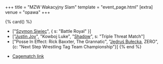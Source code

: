 +++
title = "MZW Wakacyjny Slam"
template = "event_page.html"
[extra]
venue = "opawa"
+++

{% card() %}
- ["[Szymon Siwiec](@/w/szymon-siwiec.md)", { s: "Battle Royal" }]
- ["[Justin Joy](@/w/justin-joy.md)", "Kowboj Luke", "[Shadow](@/w/shadow.md)", s: "Triple Threat Match"]
- ["Posse In Effect: Rick Baxxter, The Grannatic", "[Jędruś Bułecka](@/w/jedrus-bulecka.md), ZERO", {c: "Next Step Wrestling Tag Team Championship"}]
{% end %}

* [Cagematch link](https://www.cagematch.net/?id=1&nr=118649)
